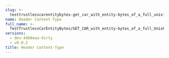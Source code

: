 ```yaml
---
slug: >-
  testtrustlesscarentitybytes-get_car_with_entity-bytes_of_a_full_unixfs_file_(format=car)-header_content-type
name: Header Content-Type
full_name: >-
  TestTrustlessCarEntityBytes/GET_CAR_with_entity-bytes_of_a_full_UnixFS_file_(format=car)/Header_Content-Type
versions:
  - dev-44b0eaa-dirty
  - v0.0.2
title: Header Content-Type
---
```


